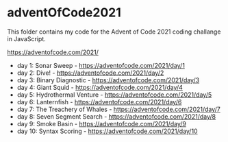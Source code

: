 # adventOfCode2021

This folder contains my code for the Advent of Code 2021 coding challange in JavaScript.

https://adventofcode.com/2021/

- day 1: Sonar Sweep - https://adventofcode.com/2021/day/1
- day 2: Dive! - https://adventofcode.com/2021/day/2
- day 3: Binary Diagnostic - https://adventofcode.com/2021/day/3
- day 4: Giant Squid - https://adventofcode.com/2021/day/4
- day 5: Hydrothermal Venture - https://adventofcode.com/2021/day/5
- day 6: Lanternfish - https://adventofcode.com/2021/day/6
- day 7: The Treachery of Whales - https://adventofcode.com/2021/day/7
- day 8: Seven Segment Search - https://adventofcode.com/2021/day/8
- day 9: Smoke Basin - https://adventofcode.com/2021/day/9
- day 10: Syntax Scoring - https://adventofcode.com/2021/day/10
